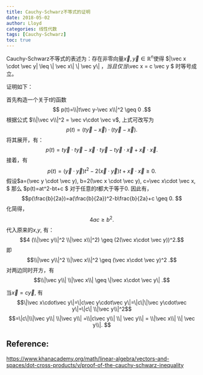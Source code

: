```yaml
---
title: Cauchy-Schwarz不等式的证明
date: 2018-05-02
author: Lloyd
categories: 线性代数
tags: [Cauchy-Schwarz]
toc: true
---
```


Cauchy-Schwarz不等式的表述为：存在非零向量$\vec x , \vec y \in \mathbb{R}^n$使得 $|\vec x \cdot \vec y| \leq \\| \vec x\\| \\| \vec y\\| $，当且仅当$\vec x = c \vec y $ 时等号成立。

证明如下：

首先构造一个关于$t$的函数 $$ p(t)=\\|t\vec y-\vec x\\|^2 \geq 0 .$$
根据公式 $\\|\vec v\\|^2 = \vec v\cdot \vec v$, 上式可改写为
$$ p(t)=(t\vec y-\vec x)\cdot (t\vec y-\vec x) .$$
将其展开，有：
$$ p(t)=t\vec y\cdot t\vec y- \vec x\cdot t\vec y -t\vec y\cdot\vec x +\vec x\cdot \vec x .$$
接着，有
$$ p(t)=(\vec y \cdot \vec y)t^2 - 2(\vec x \cdot \vec y)t +\vec x\cdot \vec x \geq 0 .$$
假设$a=(\vec y \cdot \vec y), b=2(\vec x \cdot \vec y), c=\vec x\cdot \vec x, $ 那么 $p(t)=at^2-bt+c $ 对于任意的$t$都大于等于0.
因此有，
$$p(\frac{b}{2a})=a(\frac{b}{2a})^2-b\frac{b}{2a}+c \geq 0. $$
化简得，
$$4ac \geq b^2.$$
代入原来的$x$,$y$, 有：
$$4 (\\|\vec y\\|^2 \\|\vec x\\|^2) \geq (2(\vec x\cdot \vec y))^2.$$
即
$$\\|\vec y\\|^2 \\|\vec x\\|^2 \geq (\vec x\cdot \vec y)^2 .$$
对两边同时开方，有
$$\\|\vec y\\| \\|\vec x\\| \geq \|\vec x\cdot \vec y\| .$$

当$\vec x=c\vec y$, 有
$$\|\vec x\cdot\vec y\|=\|c\vec y\cdot\vec y\|=\|c\|\|\vec y\cdot\vec y\|=\|c\| \\|\vec y\\|^2$$
$$=\|c\|\\|\vec y\\| \\|\vec y\\| =\\|c\vec y\\| \\| \vec y\\| = \\|\vec x\\| \\| \vec y\\|. $$

## Reference:
https://www.khanacademy.org/math/linear-algebra/vectors-and-spaces/dot-cross-products/v/proof-of-the-cauchy-schwarz-inequality
